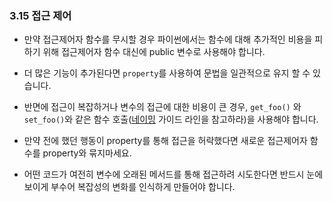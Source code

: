 <a id="s3.15-access-control"></a>

### 3.15 접근 제어

- 만약 접근제어자 함수를 무시할 경우 파이썬에서는 함수에 대해 추가적인 비용을 피하기 위해 접근제어자 함수 대신에 public 변수로 사용해야 합니다.
- 더 많은 기능이 추가된다면 `property`를 사용하여 문법을 일관적으로 유지 할 수 있습니다.

- 반면에 접근이 복잡하거나 변수의 접근에 대한 비용이 큰 경우, `get_foo()` 와 `set_foo()`와 같은 함수 호출([네이밍](#s3.16-naming) 가이드 라인을 참고하라)을 사용해야 합니다.
- 만약 전에 했던 행동이 property를 통해 접근을 허락했다면 새로운 접근제어자 함수를 property와 묶지마세요.
- 어떤 코드가 여전히 변수에 오래된 메서드를 통해 접근하려 시도한다면 반드시 눈에 보이게 부수어 복잡성의 변화를 인식하게 만들어야 합니다.
